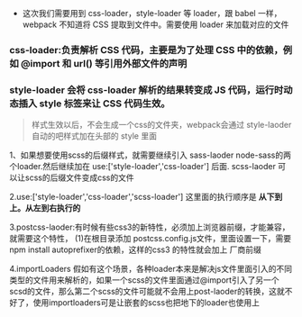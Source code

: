  - 这次我们需要用到 css-loader，style-loader 等 loader，跟 babel 一样，webpack 不知道将 CSS 提取到文件中。需要使用 loader 来加载对应的文件 
  
  ### css-loader:负责解析 CSS 代码，主要是为了处理 CSS 中的依赖，例如 @import 和 url() 等引用外部文件的声明 
  
  ### style-loader 会将 css-loader 解析的结果转变成 JS 代码，运行时动态插入 style 标签来让 CSS 代码生效。 

> 样式生效以后，不会生成一个css的文件夹，webpack会通过 style-laoder自动的吧样式加在头部的 style 里面

 1、如果想要使用scss的后缀样式，就需要继续引入 sass-laoder  node-sass的两个loader.然后继续加在 use:['style-loader','css-loader']  后面. scss-laoder 可以让scss的后缀文件变成css的文件
 
 2.use:['style-loader','css-loader','scss-loader'] 这里面的执行顺序是  **从下到上。从左到右执行的**

 3.postcss-laoder:有时候有些css3的新特性，必须加上浏览器前缀，才能兼容，就需要这个特性，
 (1)在根目录添加 postcss.config.js文件，里面设置一下，需要npm install autoprefixer的依赖，这样的css3 的特性就会加上 厂商前缀

4.importLoaders 假如有这个场景，各种loader本来是解决js文件里面引入的不同类型的文件用来解析的，如果一个scss的文件里面通过@import引入了另一个scsd的文件，那么第二个scss的文件可能就不会用上post-laoder的转换，这就不好了，使用importloaders可是让嵌套的scss也把地下的loader也使用上